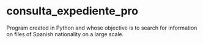 # consulta_expediente_pro
Program created in Python and whose objective is to search for information on files of Spanish nationality on a large scale.
